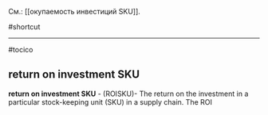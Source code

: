См.: [[окупаемость инвестиций SKU]].

#shortcut




<hr/>

#tocico

## return on investment SKU

<b>return on investment SKU</b> - (ROISKU)- The return on the investment in a particular stock-keeping unit (SKU) in a supply chain.  The ROI


